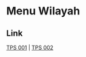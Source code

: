 # Menu Wilayah

## Link

[TPS 001](https://github.com/gigit-pemilu/pemilu-2024-82-maluku-utara/tree/main/pileg-dpr/hitung-suara/sub/82-maluku-utara/sub/01-halmahera-barat/sub/09-sahu-timur/sub/2014-taba-campaka/sub/001-tps)
 | 
[TPS 002](https://github.com/gigit-pemilu/pemilu-2024-82-maluku-utara/tree/main/pileg-dpr/hitung-suara/sub/82-maluku-utara/sub/01-halmahera-barat/sub/09-sahu-timur/sub/2014-taba-campaka/sub/002-tps)

